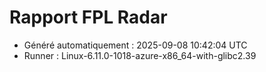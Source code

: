 # Rapport FPL Radar

- Généré automatiquement : 2025-09-08 10:42:04 UTC
- Runner : Linux-6.11.0-1018-azure-x86_64-with-glibc2.39
